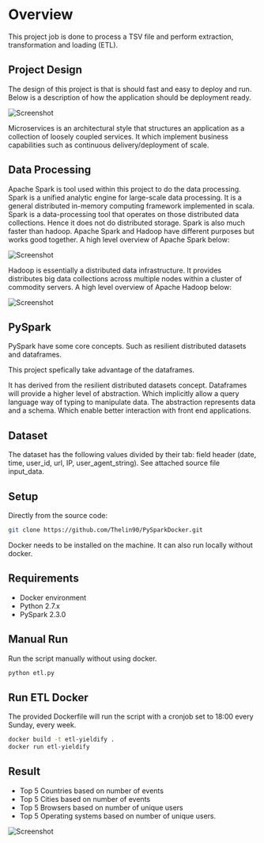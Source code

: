 # Overview

This project job is done to process a TSV file and perform extraction, transformation and loading (ETL).

## Project Design

The design of this project is that is should fast and easy to deploy and run. Below is a description of how the application should be deployment ready.

![Screenshot](https://github.com/Thelin90/PySparkDocker/blob/master/deployment.png)

Microservices is an architectural style that structures an application as a collection of loosely coupled services. It which implement business capabilities such as continuous delivery/deployment of scale.

## Data Processing

Apache Spark is tool used within this project to do the data processing. Spark is a unified analytic engine for large-scale data processing. It is a general distributed in-memory computing framework implemented in scala. Spark is a data-processing tool that operates on those distributed data collections. Hence it does not do distributed storage. Spark is also much faster than hadoop. Apache Spark and Hadoop have different purposes but works good together. A high level overview of Apache Spark below: 

![Screenshot](https://github.com/Thelin90/PySparkDocker/blob/master/spark.png)

Hadoop is essentially a distributed data infrastructure. It provides distributes big data collections across multiple nodes within a cluster of commodity servers. A high level overview of Apache Hadoop below: 

![Screenshot](https://github.com/Thelin90/PySparkDocker/blob/master/hadoop.png)


## PySpark

PySpark have some core concepts. Such as resilient distributed datasets and dataframes.

This project spefically take advantage of the dataframes.

It has derived from the resilient distributed datasets concept. Dataframes will provide a higher level of abstraction. Which implicitly allow a query language way of typing to manipulate data. The abstraction represents data and a schema. Which enable better interaction with front end applications.

## Dataset
The dataset has the following values divided by their tab: field header (date, time, user_id, url, IP, user_agent_string). See attached source file input_data.

## Setup

Directly from the source code:

```bash
git clone https://github.com/Thelin90/PySparkDocker.git
```

Docker needs to be installed on the machine. It can also run locally without docker.

## Requirements

* Docker environment
* Python 2.7.x
* PySpark 2.3.0


## Manual Run

Run the script manually without using docker.

```bash
python etl.py
```

## Run ETL Docker

The provided Dockerfile will run the script with a cronjob set to 18:00 every Sunday, every week.

```bash
docker build -t etl-yieldify .
docker run etl-yieldify
```

## Result

* Top 5 Countries based on number of events
* Top 5 Cities based on number of events 
* Top 5 Browsers based on number of unique users
* Top 5 Operating systems based on number of unique users.

![Screenshot](https://github.com/Thelin90/PySparkDocker/blob/master/output.png)
